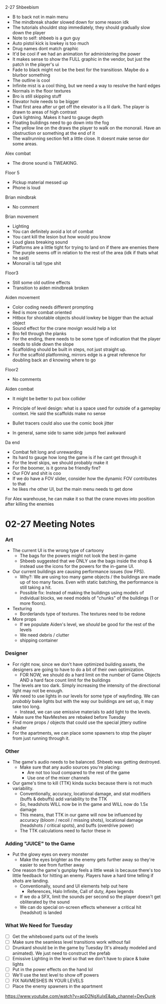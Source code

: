 2-27 Shbeebism

- B to back not in main menu
- The mindbreak shader slowed down for some reason idk
- The tutorials shouldnt stop immediately, they should gradually slow down the player
- Note to self: shbeeb is a gun guy
- Auto pistol kick is lowkey is too much
- Drug names dont match graphic
- It'd be cool if we had an animation for administering the power
- It makes sense to show the FULL graphic in the vendor, but just the patch in the player's ui
- Fade to black might not be the best for the transitiosn. Maybe do a blurbor something
- The outline is cool
- Infinite mist is a cool thing, but we need a way to resolve the hard edges
- Normals in the floor textures
- Bro is still skipping stuff
- Elevator hole needs to be bigger
- That first area after ur get off the elevator is a lil dark. The player is drawn to areas of high contrast 
- Dark lightning. Makes it hard to gauge depth
- Floating buildings need to go down into the fog
- The yellow line on the draws the player to walk on the monorail. Have an obstruction or something at the end of it
- The wallrunning section felt a little close. It doesnt make sense dor some areas.

Alex combat

- The drone sound is TWEAKING.

Floor 5

- Pickup material messed up
- Phone is loud

Brian mindbrak

- No comment

Brian movement

- Lighting
- You can definitely avoid a lot of combat
- You cant kill the lesion but how would you know
- Loud glass breaking sound
- Platforms are a little tight for trying to land on if there are enemies there
- The purple seems off in relation to the rest of the area (idk if thats what he said)
- Monorail is tall type shit

Floor3

- Still some old outline effects
- Transition to aiden mindbreak broken

Aiden movement

- Color coding needs different prompting
- Red is more combat oriented
- Hitbox for shootable objects should lowkey be bigger than the actual object
- Sound effect for the crane movign would help a lot
- Bro fell through the planks
- For the ending, there needs to be some type of indication that the player needs to slide down the slope
- Scaffolding should be built in steps, not just straight up.
- For the scaffold platforming, mirrors edge is a great reference for doubling back an d knowing where to go

Floor2

- No comments

Aiden combat

- It might be better to put box collider
- Principle of level design: what is a space used for outside of a gameplay context. He said the scaffolds make no sense

- Bullet tracers could also use the comic book jitter
- In general, same side to same side jumps feel awkward

Da end

- Combat felt long and unrewarding
- Its hard to gauge how long the game is if he cant get through it
- For the level skips, we should probably make it 
- For the boomer, is it gonna be friendly fire?
- Our FOV and shit is coo
- If we do have a FOV slider, consider how the dynamic FOV contributes to that
- he likes rhe other UI, but the main menu needs to get done

For Alex warehouse, he can make it so that the crane moves into position after killing the enemies 

# 02-27 Meeting Notes

### Art
- The current UI is the wrong type of cartoony
	- The bags for the powers might not look the best in-game
	- Shbeeb suggested that we ONLY use the bags inside the shop & instead use the icons for the powers for the in-game UI.
- Our current buildings are causing performance issues (low FPS).
	- Why?: We are using too many game objects / the buildings are made up of too many faces. Even with static batching, the performance is still taking a hit.
	- Possible fix: Instead of making the buildings using models of individual blocks, we need models of "chunks" of the buildings (1 or more floors).
- Texturing
	- Borderlands type of textures. The textures need to be redone
- More props
	- If we populate Aiden's level, we *should* be good for the rest of the levels
	- We need debris / clutter
	- shipping container

### Designer
- For right now, since we don't have optimized building assets, the designers are going to have to do a bit of their own optimization.
	- FOR NOW, we should do a hard limit on the number of Game Objects AND a hard face count limit for the buildings
- The levels are too dark. Simply increasing the intensity of the directional light may not be enough.
- We need to use lights in our levels for some type of wayfinding. We can *probably* bake lights but with the way our buildings are set up, it may take too long.
	- Instead, we can use emissive materials to add light to the levels.
- Make sure the NavMeshes are rebaked before Tuesday
- Find more props / objects that could use the special jittery outline shader
- For the apartments, we can place some spawners to stop the player from just running through it.

### Other
- The game's audio needs to be balanced. Shbeeb was getting destroyed.
	- Make sure that any audio sources you're placing:
		- Are not too loud compared to the rest of the game
		- Use one of the mixer channels
- Our game's time to kill (TTK) kinda sucks because there is not much variability.
	- Conventionally, accuracy, locational damage, and stat modifiers (buffs & debuffs) add variability to the TTK
	- So, headshots WILL now be in the game and WILL now do 1.5x damage
	- This means, that TTK in our game will now be influenced by accuracy (bloom / recoil / missing shots), locational damage (headshots / critical spots), and buffs (overdrive power)
	- The TTK calculations need to factor these in

### Adding "JUICE" to the Game
- Put the glowy eyes on every monster
	- Make the eyes brighter as the enemy gets further away so they're easier to see from further away
- One reason the game's gunplay feels a little weak is because there's too little feedback for hitting an enemy. Players have a hard time telling if shots are landing.
	- Conventionally, sound and UI elements help out here
		- References, Halo Infinite, Call of duty, Apex legends
	- If we do a SFX, limit the sounds per second so the player doesn't get obliterated by the sound
	- We can do special on-screen effects whenever a critical hit (headshot) is landed

### What We Need for Tuesday
- [ ] Get the whiteboxed parts out of the levels
- [ ] Make sure the seamless level transitions work without fail
- [ ] Drunkard should be in the game by Tuesday (It's already modeled and animated). We just need to construct the prefab
- [ ] Emissive Lighting in the level so that we don't have to place & bake lights
- [ ] Put in the power effects on the hand lol
- [ ] We'll use the test level to show off powers
- [ ] FIX NAVMESHES IN YOUR LEVELS
- [ ] Place the enemy spawners in the apartment

<https://www.youtube.com/watch?v=apD2NgXulxE&ab_channel=DevDunk>
